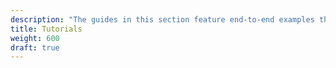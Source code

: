 ```yaml
---
description: "The guides in this section feature end-to-end examples that will help you get the most out of F5 NGINX Management Suite Security Monitoring."
title: Tutorials
weight: 600
draft: true
---
```

